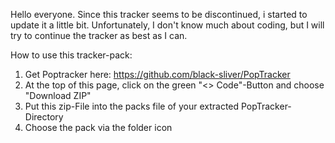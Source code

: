 Hello everyone.
Since this tracker seems to be discontinued, i started to update it a little bit.
Unfortunately, I don't know much about coding, but I will try to continue the tracker as best as I can.

How to use this tracker-pack:
1) Get Poptracker here: https://github.com/black-sliver/PopTracker
2) At the top of this page, click on the green "<> Code"-Button and choose "Download ZIP"
3) Put this zip-File into the packs file of your extracted PopTracker-Directory
4) Choose the pack via the folder icon
